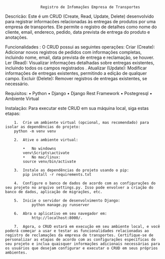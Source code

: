                     Registro de Infomações Empresa de Transportes


Descricão:
	Este é um CRUD (Create, Read, Update, Delete) desenvolvido para registrar informacões relacionadas às entregas de produtos por uma empresa de transportes. Ele permite o registro de detalhes como nome do cliente, email, endereco, pedido, data prevista de entrega do produto e anotações.

Funcionalidades :
    O CRUD possui as seguintes operações: 
    Criar (Create): Adicionar novos registros de pedidos com informações completas, incluindo nome, email, data prevista de entrega e reclamação, se houver. 
    Ler  (Read): Visualizar informações detalhadas sobre entregas existentes, incluindo todos os campos registrados .
    Atualizar  (Update): Modificar informações de entregas existentes, permitindo a edição de qualquer campo. 
    Excluir (Delete): Remover registros de entregas existentes, se necessário.

Requisitos:
    •	Python
    •	Django
    •	Django Rest Framework
    •	Postegresql 
    •	Ambiente Virtual

Instalação:
		Para executar este CRUD em sua máquina local, siga estas etapas:

        1.	Crie um ambiente virtual (opcional, mas recomendado) para isolar as dependências do projeto:
        python -m venv venv

        2.	Ative o ambiente virtual:

            •	No windowns
            venv\Scripts\activate
            •	No mac/linux:
            source venv/bin/activate

        3.	Instale as dependências do projeto usando o pip:
            pip install -r requirements.txt

        4.	Configure o banco de dados de acordo com as configurações do seu projeto no arquivo settings.py. Isso pode envolver a criação do banco de dados, aplicação de migrações, etc.

        5.	Inicie o servidor de desenvolvimento Django:
                python manage.py runserver

        6.	Abra o aplicativo em seu navegador em:
                http://localhost:8000/.                    

        7.	Agora, o CRUD estará em execução em seu ambiente local, e você poderá começar a usar e testar as funcionalidades relacionadas ao registro de reclamações da empresa de transportes. Certifique-se de personalizar as etapas de acordo com as configurações específicas do seu projeto e inclua quaisquer informações adicionais necessárias para os usuários que desejam configurar e executar o CRUD em seus próprios ambientes.

